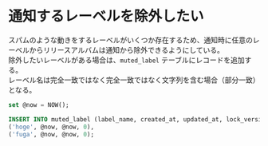 # 通知するレーベルを除外したい

スパムのような動きをするレーベルがいくつか存在するため、通知時に任意のレーベルからリリースアルバムは通知から除外できるようにしている。  
除外したいレーベルがある場合は、`muted_label` テーブルにレコードを追加する。  
レーベル名は完全一致ではなく完全一致ではなく文字列を含む場合（部分一致）となる。  

```sql
set @now = NOW();

INSERT INTO muted_label (label_name, created_at, updated_at, lock_version) VALUES 
('hoge', @now, @now, 0),
('fuga', @now, @now, 0);
```
